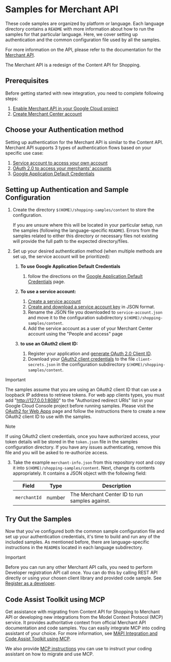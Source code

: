 # Samples for Merchant API

These code samples are organized by platform or language. Each language
directory contains a `README` with more information about how to run the
samples for that particular language. Here, we cover setting up
authentication and the common configuration file used by all the samples.

For more information on the API, please refer to the documentation for the
[Merchant API](https://developers.google.com/merchant/api/overview).

The Merchant API is a redesign of the Content API for Shopping.

## Prerequisites

Before getting started with new integration, you need to complete following
steps:

1.  [Enable Merchant API in your Google Cloud project](https://developers.google.com/merchant/api/guides/quickstart#before-you-begin)
2.  [Create Merchant Center account](https://developers.google.com/merchant/api/guides/quickstart#create-account)

## Choose your Authentication method

Setting up authentication for the Merchant API is similar to the Content API.
Merchant API supports 3 types of authentication flows based on your
specific use case:

1.  [Service account to access your own account](https://developers.google.com/merchant/api/guides/authorization/access-your-account)
2.  [OAuth 2.0 to access your merchants' accounts](https://developers.google.com/merchant/api/guides/authorization/access-client-accounts)
3.  [Google Application Default
    Credentials](https://developers.google.com/identity/protocols/application-default-credentials)

## Setting up Authentication and Sample Configuration

1.  Create the directory `$(HOME)/shopping-samples/content` to store the
    configuration.

    If you are unsure where this will be located in your particular setup,
    run the samples (following the language-specific `README`). Errors from
    the samples related to either this directory or necessary files not
    existing will provide the full path to the expected directory/files.

2.  Set up your desired authentication method (when multiple methods are set up,
    the service account will be prioritized):

    1.  **To use Google Application Default Credentials**
        1.  follow the directions on the
            [Google Application Default Credentials](https://developers.google.com/identity/protocols/application-default-credentials)
            page.
    2.  **To use a service account:**

        1.  [Create a service account](https://cloud.google.com/iam/docs/service-accounts-create#creating)
        1.  [Create and download a service account key](https://cloud.google.com/iam/docs/keys-create-delete#iam-service-account-keys-create-console)
            in JSON format.
        1.  Rename the JSON file you downloaded to `service-account.json` and
            move it to the configuration subdirectory
            `$(HOME)/shopping-samples/content`.
        1.  Add the service account as a user of your Merchant Center account
            using the "People and access" page

    3.  **to use an OAuth2 client ID:**

        1.  Register your application and
            [generate OAuth 2.0 Client ID](https://developers.google.com/merchant/api/guides/authorization/access-client-accounts#OAuth2Authorizing).
        1.  Download your
            [OAuth2 client credentials](https://console.developers.google.com/apis/credentials)
            to the file `client-secrets.json` in the configuration
            subdirectory `$(HOME)/shopping-samples/content`.

> [!IMPORTANT]
> The samples assume that you are using an OAuth2 client ID that can
> use a loopback IP address to retrieve tokens. For web app clients
> types, you must add "http://127.0.0.1:8080" to the "Authorized
> redirect URIs" list in your Google Cloud Console project before
> running samples. Please visit the
> [OAuth2 for Web Apps](https://developers.google.com/identity/protocols/oauth2/web-server)
> page and follow the instructions there to create a new OAuth2 client
> ID to use with the samples.

> [!NOTE]
> If using OAuth2 client credentials, once you have authorized access,
> your token details will be stored in the `token.json` file in the
> samples configuration directory. If you have any issues
> authenticating, remove this file and you will be asked to
> re-authorize access.

3.  Take the example `merchant-info.json` from this repository root and copy
    it into `$(HOME)/shopping-samples/content`. Next, change its contents
    appropriately. It contains a JSON object with the following field:

    | Field                     | Type   | Description                                    |
    |---------------------------|--------|------------------------------------------------|
    | `merchantId`              | number | The Merchant Center ID to run samples against. |

## Try Out the Samples

Now that you've configured both the common sample configuration file and set
up your authentication credentials, it's time to build and run any of the
included samples. As mentioned before, there are language-specific
instructions in the `README`s located in each language subdirectory.

> [!IMPORTANT]
> Before you can run any other Merchant API calls, you need to perform
> Developer registration API call once. You can do this by calling REST API
> directly or using your chosen client library and provided code sample.
> See
> [Register as a developer](https://developers.google.com/merchant/api/guides/quickstart#register_as_a_developer).

## Code Assist Toolkit using MCP

Get assistance with migrating from Content API for Shopping to Merchant API or
developing new integrations from the Model Context Protocol (MCP) service. It
provides authoritative context from official Merchant API documentation and code
samples. You can easily integrate MCP into coding assistant of your choice. For
more information, see [MAPI Integration and Code
Assist Toolkit using
MCP](https://developers.google.com/merchant/api/guides/devdocs-mcp).

We also provide [MCP instructions](devdocs_mcp_instructions.md) you can use to
instruct your coding assistant on how to migrate and use MCP.
